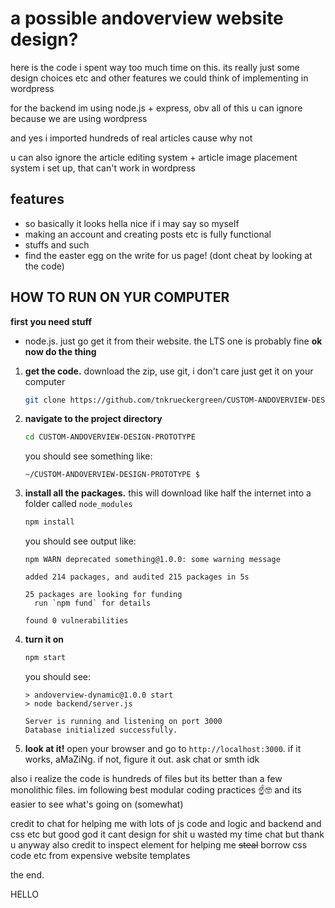 # a possible andoverview website design?
here is the code i spent way too much time on this. its really just some design choices etc and other features we could think of implementing in wordpress

for the backend im using node.js + express, obv all of this u can ignore because we are using wordpress

and yes i imported hundreds of real articles cause why not

u can also ignore the article editing system + article image placement system i set up, that can't work in wordpress
## features
*   so basically it looks hella nice if i may say so myself
*   making an account and creating posts etc is fully functional
*   stuffs and such
*   find the easter egg on the write for us page! (dont cheat by looking at the code)
## HOW TO RUN ON YUR COMPUTER
**first you need stuff**
*   node.js. just go get it from their website. the LTS one is probably fine
**ok now do the thing**
1.  **get the code.** download the zip, use git, i don't care just get it on your computer
    ```sh
    git clone https://github.com/tnkrueckergreen/CUSTOM-ANDOVERVIEW-DESIGN-PROTOTYPE.git
    ```
2.  **navigate to the project directory**
    ```sh
    cd CUSTOM-ANDOVERVIEW-DESIGN-PROTOTYPE
    ```
    you should see something like:
    ```
    ~/CUSTOM-ANDOVERVIEW-DESIGN-PROTOTYPE $
    ```
3.  **install all the packages.** this will download like half the internet into a folder called `node_modules`
    ```sh
    npm install
    ```
    you should see output like:
    ```
    npm WARN deprecated something@1.0.0: some warning message
    
    added 214 packages, and audited 215 packages in 5s
    
    25 packages are looking for funding
      run `npm fund` for details
    
    found 0 vulnerabilities
    ```
4.  **turn it on**
    ```sh
    npm start
    ```
    you should see:
    ```
    > andoverview-dynamic@1.0.0 start
    > node backend/server.js
    
    Server is running and listening on port 3000
    Database initialized successfully.
    ```
5.  **look at it!** open your browser and go to `http://localhost:3000`. if it works, aMaZiNg. if not, figure it out. ask chat or smth idk

also i realize the code is hundreds of files but its better than a few monolithic files. im following best modular coding practices ☝️🤓 and its easier to see what's going on (somewhat)

credit to chat for helping me with lots of js code and logic and backend and css etc but good god it cant design for shit u wasted my time chat but thank u anyway
also credit to inspect element for helping me ~~steal~~ borrow css code etc from expensive website templates

the end.

HELLO 